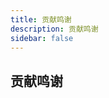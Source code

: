 ```yaml
---
title: 贡献鸣谢
description: 贡献鸣谢
sidebar: false
---
```


## 贡献鸣谢

<el-skeleton :rows="5" animated style="margin-top: 72px;" />

<script setup>
import { ElMessage } from 'element-plus';

ElMessage("正在建设中。。。");
</script>
